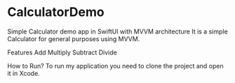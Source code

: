 # CalculatorDemo
Simple Calculator demo app in SwiftUI with MVVM architecture
It is a simple Calculator for general purposes using MVVM.

Features
Add
Multiply
Subtract
Divide

How to Run?
To run my application you need to clone the project and open it in Xcode.
